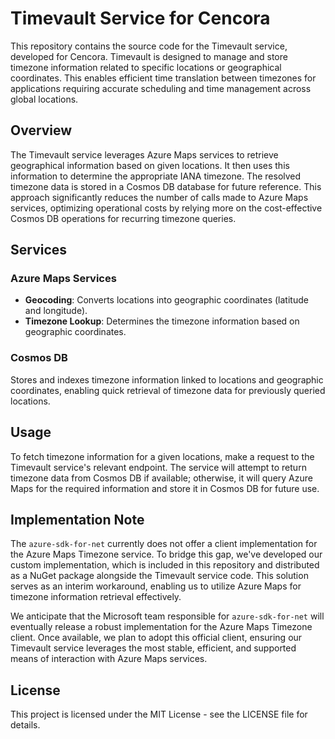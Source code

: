# Timevault Service for Cencora

This repository contains the source code for the Timevault service, developed for Cencora. Timevault is designed to manage and store timezone information related to specific locations or geographical coordinates. This enables efficient time translation between timezones for applications requiring accurate scheduling and time management across global locations.

## Overview

The Timevault service leverages Azure Maps services to retrieve geographical information based on given locations. It then uses this information to determine the appropriate IANA timezone. The resolved timezone data is stored in a Cosmos DB database for future reference. This approach significantly reduces the number of calls made to Azure Maps services, optimizing operational costs by relying more on the cost-effective Cosmos DB operations for recurring timezone queries.

## Services

### Azure Maps Services

- **Geocoding**: Converts locations into geographic coordinates (latitude and longitude).
- **Timezone Lookup**: Determines the timezone information based on geographic coordinates.

### Cosmos DB

Stores and indexes timezone information linked to locations and geographic coordinates, enabling quick retrieval of timezone data for previously queried locations.

## Usage

To fetch timezone information for a given locations, make a request to the Timevault service's relevant endpoint. The service will attempt to return timezone data from Cosmos DB if available; otherwise, it will query Azure Maps for the required information and store it in Cosmos DB for future use.

## Implementation Note

The `azure-sdk-for-net` currently does not offer a client implementation for the Azure Maps Timezone service. To bridge this gap, we've developed our custom implementation, which is included in this repository and distributed as a NuGet package alongside the Timevault service code. This solution serves as an interim workaround, enabling us to utilize Azure Maps for timezone information retrieval effectively.

We anticipate that the Microsoft team responsible for `azure-sdk-for-net` will eventually release a robust implementation for the Azure Maps Timezone client. Once available, we plan to adopt this official client, ensuring our Timevault service leverages the most stable, efficient, and supported means of interaction with Azure Maps services.

## License

This project is licensed under the MIT License - see the LICENSE file for details.